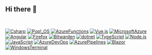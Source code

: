 ## Hi there 👋
<br />

[![Csharp](https://img.shields.io/badge/CSharp-000?style=for-the-badge&logo=csharp&logoColor=239120&labelColor=000)](#) 
[![Pop!_OS](https://img.shields.io/badge/Pop!_OS-000?style=for-the-badge&logo=popos&logoColor=48B9C7&labelColor=000)](#)
[![AzureFunctions](https://img.shields.io/badge/AzureFunctions-000?style=for-the-badge&logo=azurefunctions&logoColor=0062AD&labelColor=000)](#)
[![Vue.js](https://img.shields.io/badge/Vue.js-000?style=for-the-badge&logo=vuedotjs&logoColor=4FC08D&labelColor=000)](#)
[![MicrosoftAzure](https://img.shields.io/badge/MicrosoftAzure-000?style=for-the-badge&logo=microsoftazure&logoColor=0078D4&labelColor=000)](#)
[![Angular](https://img.shields.io/badge/Angular-000?style=for-the-badge&logo=angular&logoColor=DD0031&labelColor=000)](#)
[![Firefox](https://img.shields.io/badge/Firefox-000?style=for-the-badge&logo=firefox&logoColor=FF7139&labelColor=000)](#)
[![Bitwarden](https://img.shields.io/badge/Bitwarden-000?style=for-the-badge&logo=bitwarden&logoColor=175DDC&labelColor=000)](#)
[![dotnet](https://img.shields.io/badge/.NET-000?style=for-the-badge&logo=dotnet&logoColor=512BD4&labelColor=000)](#)
[![TypeScript](https://img.shields.io/badge/TypeScript-000?style=for-the-badge&logo=typescript&logoColor=3178C6&labelColor=000)](#)
[![Node.js](https://img.shields.io/badge/Node.js-000?style=for-the-badge&logo=nodedotjs&logoColor=339933&labelColor=000)](#)
[![JavaScript](https://img.shields.io/badge/JavaScript-000?style=for-the-badge&logo=javascript&logoColor=F7DF1E&labelColor=000)](#)
[![AzureDevOps](https://img.shields.io/badge/AzureDevOps-000?style=for-the-badge&logo=azuredevops&logoColor=0078D7&labelColor=000)](#)
[![AzurePipelines](https://img.shields.io/badge/AzurePipelines-000?style=for-the-badge&logo=azurepipelines&logoColor=2560E0&labelColor=000)](#)
[![Blazor](https://img.shields.io/badge/Blazor-000?style=for-the-badge&logo=blazor&logoColor=512BD4&labelColor=000)](#)
[![WindowsTerminal](https://img.shields.io/badge/WindowsTerminal-000?style=for-the-badge&logo=windowsterminal&logoColor=4D4D4D&labelColor=000)](#)
